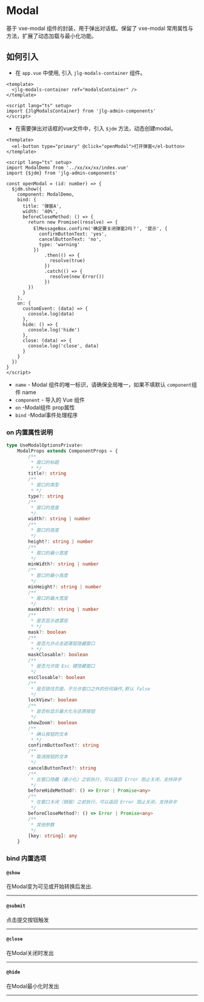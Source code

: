 # Modal

基于 vxe-modal 组件的封装，用于弹出对话框。保留了 vxe-modal 常用属性与方法，扩展了动态加载与最小化功能。

## 如何引入

- 在 `app.vue` 中使用, 引入 `jlg-modals-container` 组件。

```vue
<template>
  <jlg-modals-container ref="modalsContainer" />
</template>

<script lang="ts" setup>
import {JlgModalsContainer} from 'jlg-admin-components'
</script>
```
- 在需要弹出对话框的vue文件中，引入 `$jdm` 方法，动态创建modal。

```vue
<template>
  <el-button type="primary" @click="openModal">打开弹窗</el-button>
</template>

<script lang="ts" setup>
import ModalDemo from '../xx/xx/xx/index.vue'
import {$jdm} from 'jlg-admin-components'

const openModal = (id: number) => {
  $jdm.show({
    component: ModalDemo,
    bind: {
      title: '弹窗A',
      width: '40%',
      beforeCloseMethod: () => {
        return new Promise((resolve) => {
          ElMessageBox.confirm('确定要关闭弹窗2吗？', '提示', {
            confirmButtonText: 'yes',
            cancelButtonText: 'no',
            type: 'warning'
          })
              .then(() => {
                resolve(true)
              })
              .catch(() => {
                resolve(new Error())
              })
        })
      }
    },
    on: {
      customEvent: (data) => {
        console.log(data)
      },
      hide: () => {
        console.log('hide')
      },
      close: (data) => {
        console.log('close', data)
      }
    }
  })
}
</script>
```

- `name` - Modal 组件的唯一标识，请确保全局唯一，如果不填默认 `component`组件 name
- `component` - 导入的 Vue 组件
- `on` -Modal组件 prop属性
- `bind` -Modal事件处理程序

###  on 内置属性说明

```typescript
type UseModalOptionsPrivate<
	ModalProps extends ComponentProps = {
		/**
		 * 窗口的标题
		 * */
		title?: string
		/**
		 * 窗口的类型
		 * */
		type?: string
		/**
		 * 窗口的宽度
		 */
		width?: string | number
		/**
		 * 窗口的高度
		 */
		height?: string | number
		/**
		 * 窗口的最小宽度
		 */
		minWidth?: string | number
		/**
		 * 窗口的最小高度
		 */
		minHeight?: string | number
		/**
		 * 窗口的最大宽度
		 */
		maxWidth?: string | number
		/**
		 * 是否显示遮罩层
		 * */
		mask?: boolean
		/**
		 * 是否允许点击遮罩层隐藏窗口
		 * */
		maskClosable?: boolean
		/**
		 * 是否允许按 Esc 键隐藏窗口
		 */
		escClosable?: boolean
		/**
		 * 是否锁住页面，不允许窗口之外的任何操作,默认 false
		 */
		lockView?: boolean
		/**
		 * 是否标显示最大化与还原按钮
		 */
		showZoom?: boolean
		/**
		 * 确认按钮的文本
		 * */
		confirmButtonText?: string
		/**
		 * 取消按钮的文本
		 */
		cancelButtonText?: string
		/**
		 * 在窗口隐藏（最小化）之前执行，可以返回 Error 阻止关闭，支持异步
		 */
		beforeHideMethod?: () => Error | Promise<any>
		/**
		 * 在窗口关闭（销毁）之前执行，可以返回 Error 阻止关闭，支持异步
		 */
		beforeCloseMethod?: () => Error | Promise<any>
		/**
		 * 其他参数
		 */
		[key: string]: any
	}
```




### bind 内置选项

#### `@show`

在Modal变为可见或开始转换后发出.

---

#### `@submit`

点击提交按钮触发

---
#### `@close`

在Modal关闭时发出

---
#### `@hide`

在Modal最小化时发出

---